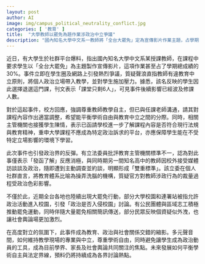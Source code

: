 ```yaml
---
layout: post
author: AI
image: img/campus_political_neutrality_conflict.jpg
categories: [ '教育' ]
title:  "大學教師以罷免為題作業涉政治中立爭議"
description: "國內知名大學中文系一教師將「全台大罷免」定為宣傳影片作業主題，占學期成績三成，引發學生與社會對教育中立與教學自主的高度爭論。學生退選、校方回應、主管機關函請調查，並引起政治界對標準不一的批評。事件反映校園政治活動頻繁、個資疑慮與教學現場專業維持等多重議題，平衡學術自主與法規界線成各界關注重點。"
---
```

近日，有大學生於社群平台爆料，指出國內知名大學中文系某授課教師，在課程中要求學生以「全台大罷免」為主題製作宣傳影片，這項作業甚至占了學期總成績的30%。事件立即在學生圈及網路上引發熱烈爭議，質疑聲浪直指教師有違教育中立原則，將個人政治立場帶入教學，並對學生施加壓力。據悉，該名反映的學生因此選擇退選這門課，刊文表示「課堂只剩6人」，可見事件後續影響已經波及修課人數。

對於這起事件，校方回應，強調尊重教師教學自主，但已與任課老師溝通，請其對課程內容作出適當調整，希望能平衡學術自由與教育中立之間的分際。同時，相關主管機關也接獲學生陳情，表示已函請學校進一步了解課程內容是否符合現行法規與教育精神，重申大學課程不應成為特定政治訴求的平台，亦應保障學生能在不受特定立場影響的環境下學習。

此次事件也引發政治界的反彈。有立法委員批評教育主管機關標準不一，認為對此事僅表示「發函了解」反應消極，與同時期另一間知名高中的教師因校外接受媒體訪談談及政治，隨即遭到主動調查並約談，明顯形成「雙重標準」。該立委在個人社群直言，將教育體系比喻為操弄洗腦的機構，質疑官方對教師涉政行為的裁量過程受政治色彩影響。

不僅於此，近期全台各地也陸續出現大罷免行動，部分大學校園和連署站被指允許政治活動進入校園，引發「政治是否入侵校園」討論。有公民團體與區域志工積極推動罷免運動，同時伴隨大量罷免相關簡訊傳送，部分民眾反映個資疑似外洩，也讓社會輿論場更加激烈。

在高度對立的氛圍下，此事件成為教育、政治與社會關係交錯的縮影。多元聲音間，如何維持教學現場的專業與中立，尊重學術自由，同時避免讓學生成為政治動員的工具，成為目前學界、家長及社會輿論共同關注的焦點。未來發展如何平衡學術自主與法定界線，預料仍將持續成為各界討論熱點。